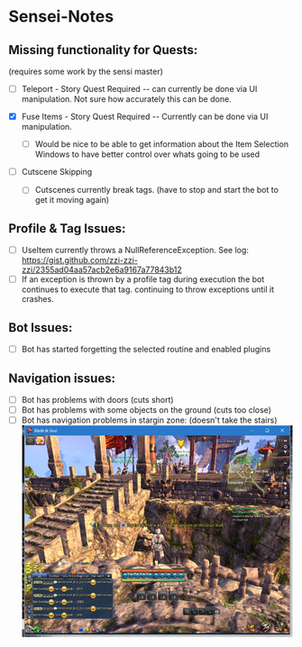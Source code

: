 # Sensei-Notes

## Missing functionality for Quests:
(requires some work by the sensi master)
 -  [ ] Teleport - Story Quest Required -- can currently be done via UI manipulation. Not sure how accurately this can be done.
 
 -  [x] Fuse Items - Story Quest Required -- Currently can be done via UI manipulation. 
   -  [ ] Would be nice to be able to get information about the Item Selection Windows to have better control over whats going to be used

 -  [ ] Cutscene Skipping
   -  [ ] Cutscenes currently break tags. (have to stop and start the bot to get it moving again) 
 
## Profile & Tag Issues:
 -  [ ] UseItem currently throws a NullReferenceException. See log: https://gist.github.com/zzi-zzi-zzi/2355ad04aa57acb2e6a9167a77843b12 
 -  [ ] If an exception is thrown by a profile tag during execution the bot continues to execute that tag. continuing to throw exceptions until it crashes. 

## Bot Issues:

 -  [ ] Bot has started forgetting the selected routine and enabled plugins

## Navigation issues:

 -  [ ] Bot has problems with doors (cuts short)
 -  [ ] Bot has problems with some objects on the ground (cuts too close)
 -  [ ] Bot has navigation problems in stargin zone: (doesn't take the stairs) 
     ![starting zone problems](pathing_stargin_zone.jpg)
